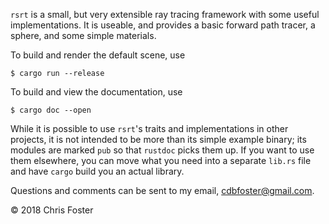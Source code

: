 `rsrt` is a small, but very extensible ray tracing framework with some useful implementations.  It is useable, and provides a basic
forward path tracer, a sphere, and some simple materials.

To build and render the default scene, use

    $ cargo run --release

To build and view the documentation, use

    $ cargo doc --open

While it is possible to use `rsrt`'s traits and implementations in other projects, it is not intended to be more than its simple example
binary; its modules are marked `pub` so that `rustdoc` picks them up.  If you want to use them elsewhere, you can move what you need
into a separate `lib.rs` file and have `cargo` build you an actual library.

Questions and comments can be sent to my email, cdbfoster@gmail.com.

© 2018 Chris Foster

